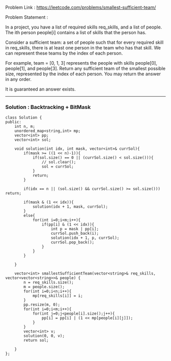 Problem Link : https://leetcode.com/problems/smallest-sufficient-team/


Problem Statement : 

In a project, you have a list of required skills req_skills, and a list of people. The ith person people[i] contains a list of skills that the person has.

Consider a sufficient team: a set of people such that for every required skill in req_skills, there is at least one person in the team who has that skill. We can represent these teams by the index of each person.

For example, team = [0, 1, 3] represents the people with skills people[0], people[1], and people[3].
Return any sufficient team of the smallest possible size, represented by the index of each person. You may return the answer in any order.

It is guaranteed an answer exists.

-------------------------------------------------------------------------------------- 
### Solution : Backtracking + BitMask

```
class Solution {
public:
    int n, m;
    unordered_map<string,int> mp;
    vector<int> pp;
    vector<int> sol;
    
    void solution(int idx, int mask, vector<int>& currSol){
        if(mask >= ((1 << n)-1)){
            if(sol.size() == 0 || (currSol.size() < sol.size())){
                // sol.clear();
                sol = currSol;
            }
            return;
        }
        
        if(idx == n || (sol.size() && currSol.size() >= sol.size())) return;
        
        if(mask & (1 << idx)){
            solution(idx + 1, mask, currSol);
        }
        else{
            for(int i=0;i<m;i++){
                if(pp[i] & (1 << idx)){
                    int p = mask | pp[i];
                    currSol.push_back(i);
                    solution(idx + 1, p, currSol);
                    currSol.pop_back();
                }
            }
        }
        
    }
    
    vector<int> smallestSufficientTeam(vector<string>& req_skills, vector<vector<string>>& people) {
        n = req_skills.size();
        m = people.size();
        for(int i=0;i<n;i++){
            mp[req_skills[i]] = i;
        }    
        pp.resize(m, 0);
        for(int i=0;i<m;i++){
            for(int j=0;j<people[i].size();j++){
                pp[i] = pp[i] | (1 << mp[people[i][j]]);
            }
        }
        vector<int> v;
        solution(0, 0, v);
        return sol;
        
    }
};

```



